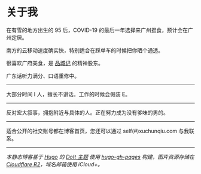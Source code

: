 # 关于我


在有雪的地方出生的 95 后，COVID-19 的最后一年选择来广州揾食，预计会在广州定居。

南方的云移动速度确实快，特别适合在踩单车的时候把你晒个通透。

很喜欢广府美食，是 [品城记](https://space.bilibili.com/429582883/) 的精神股东。

广东话听力满分、口语重修中。

---

大部分时间 I 人，擅长不讲话。工作的时候会假装 E。

---

反对宏大叙事，拥抱附近与具体的人。正在努力成为没有爹味的男的。

---

适合公开的社交账号都在博客首页，您还可以通过 self(#)xuchunqiu.com 与我联系。

---

*本静态博客基于 [Hugo](https://gohugo.io) 的 [DoIt 主题](https://github.com/HEIGE-PCloud/DoIt) 使用 [hugo-gh-pages](https://github.com/chabad360/hugo-gh-pages) 构建，图片资源存储在 [Cloudflare R2](https://www.cloudflare.com/zh-cn/developer-platform/r2/)，域名邮箱使用 iCloud+。*
